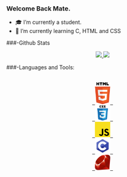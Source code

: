 ### Welcome Back Mate.

- 🎓 I’m currently a student.
- 🌱 I’m currently learning C, HTML and CSS

<div>

###-Github Stats

  <p align=center>
  <a href="https://github.com/BernardoJpc">
  <img height="130em" src="https://github-readme-stats.vercel.app/api?username=BernardoJpc&show_icons=true&theme=tokyonight&include_all_commits=true&count_private=true"/>
  <img height="130em" src="https://github-readme-stats.vercel.app/api/top-langs/?username=BernardoJpc&layout=compact&langs_count=16&theme=tokyonight"/>
  </a>
</p>
<div>
  
###-Languages and Tools:

<p align=center>
<code>
<a href="https://developer.mozilla.org/en-US/docs/Web/HTML" target="_blank"> <img src="https://github.com/astindev/astindev/blob/main/.github/logos/html-5.svg" alt="HTML5" width="40"/> </a>
<a href="https://developer.mozilla.org/en-US/docs/Web/CSS" target="_blank"> <img src="https://github.com/astindev/astindev/blob/main/.github/logos/css3.svg" alt="CSS" width="40"/> </a>
<a href="https://developer.mozilla.org/en-US/docs/Web/JavaScript" target="_blank"> <img src="https://github.com/astindev/astindev/blob/main/.github/logos/javascript.svg" alt="JavaScript" width="40"/> </a>
<a href="https://www.tutorialspoint.com/cprogramming/c_quick_guide.htm" target="_blank"> <img src="https://github.com/astindev/astindev/blob/main/.github/logos/clang.svg" alt="C" width="40"/> 
<a href="https://www.ruby-lang.org/en/" target="_blank"> <img src="https://github.com/astindev/astindev/blob/main/.github/logos/ruby_lang.png" alt="Ruby" width="40"/> </a>
</code>
</p>
  

<p align=center>
   <code>
     <!--
      <a href="https://code.visualstudio.com/" target="_blank"> <img src="" alt="vscode" width="40"/>
     </a>
     
      <a href="https://www.sublimetext.com/" target="_blank"> <img src="" alt="sublime" width="40"/>      </a>  
      <a href="https://github.com/" target="_blank"> <img src="" alt="github" width="40"/>
        
    </code>
</p>

### Linux Supremacy

<p align=center>
  <code>
    <a href="https://archlinux.org/" target="_blank"> <img src="" alt="Arch" width="40"/> </a>
    <a href="https://getfedora.org/" target="_blank"> <img src="" alt="Fedora" width="40"/> </a>
    <a href="https://www.kali.org/" target="_blank"> <img src="" alt="Kali" width="40"/> </a>

-->
    
    
 </code>
</p>

